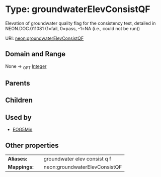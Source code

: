 
# Type: groundwaterElevConsistQF


Elevation of groundwater quality flag for the consistency test, detailed in NEON.DOC.011081 (1=fail, 0=pass, -1=NA (i.e., could not be run))

URI: [neon:groundwaterElevConsistQF](https://data.neonscience.org/groundwaterElevConsistQF)


## Domain and Range

None ->  <sub>OPT</sub> [Integer](types/Integer.md)

## Parents


## Children


## Used by

 * [EOG5Min](EOG5Min.md)

## Other properties

|  |  |  |
| --- | --- | --- |
| **Aliases:** | | groundwater elev consist q f |
| **Mappings:** | | neon:groundwaterElevConsistQF |

